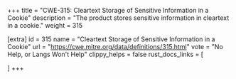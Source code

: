 +++
title = "CWE-315: Cleartext Storage of Sensitive Information in a Cookie"
description	= "The product stores sensitive information in cleartext in a cookie."
weight = 315

[extra]
id = 315
name = "Cleartext Storage of Sensitive Information in a Cookie"
url = "https://cwe.mitre.org/data/definitions/315.html"
vote = "No Help, or Langs Won't Help"
clippy_helps = false
rust_docs_links = [
	
]
+++

